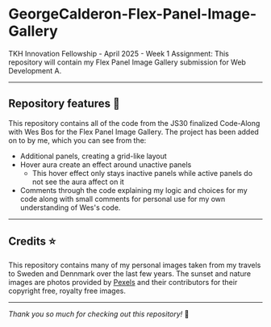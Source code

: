 # GeorgeCalderon-Flex-Panel-Image-Gallery

TKH Innovation Fellowship - April 2025 - Week 1 Assignment: This repository will contain my Flex Panel Image Gallery submission for Web Development A.

---

## Repository features 🎯

This repository contains all of the code from the JS30 finalized Code-Along with Wes Bos for the Flex Panel Image Gallery. The project has been added on to by me, which you can see from the:
* Additional panels, creating a grid-like layout
* Hover aura create an effect around unactive panels
    * This hover effect only stays inactive panels while active panels do not see
    the aura affect on it
* Comments through the code explaining my logic and choices for my code along with small comments for personal use for my own understanding of Wes's code.

---

## Credits ⭐

This repository contains many of my personal images taken from my travels to Sweden and Dennmark over the last few years. The sunset and nature images are photos provided by [Pexels](https://www.pexels.com/) and their contributors for their copyright free, royalty free images.

---

_Thank you so much for checking out this repository!_ 🎉
